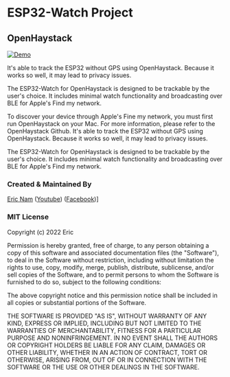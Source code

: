 # ESP32-Watch Project

## OpenHaystack

[![Demo](https://github.com/0015/ESP32-Watch-Projects/blob/main/ESP32-Watch-For-OpenHaystack/demo/watch-demo.gif)](https://youtu.be/8672iWVhBvM)

It's able to track the ESP32 without GPS using OpenHaystack. Because it works so well, it may lead to privacy issues.

The ESP32-Watch for OpenHaystack is designed to be trackable by the user's choice. It includes minimal watch functionality and broadcasting over BLE for Apple's Find my network.

To discover your device through Apple's Fine my network, you must first run OpenHaystack on your Mac. For more information, please refer to the OpenHaystack Github. It's able to track the ESP32 without GPS using OpenHaystack. Because it works so well, it may lead to privacy issues.

The ESP32-Watch for OpenHaystack is designed to be trackable by the user's choice. It includes minimal watch functionality and broadcasting over BLE for Apple's Find my network.

### Created & Maintained By

[Eric Nam](https://github.com/0015)
([Youtube](https://youtube.com/ThatProject))
([Facebook](https://www.facebook.com/groups/138965931539175))]


### MIT License

Copyright (c) 2022 Eric

Permission is hereby granted, free of charge, to any person obtaining a copy
of this software and associated documentation files (the "Software"), to deal
in the Software without restriction, including without limitation the rights
to use, copy, modify, merge, publish, distribute, sublicense, and/or sell
copies of the Software, and to permit persons to whom the Software is
furnished to do so, subject to the following conditions:

The above copyright notice and this permission notice shall be included in all
copies or substantial portions of the Software.

THE SOFTWARE IS PROVIDED "AS IS", WITHOUT WARRANTY OF ANY KIND, EXPRESS OR
IMPLIED, INCLUDING BUT NOT LIMITED TO THE WARRANTIES OF MERCHANTABILITY,
FITNESS FOR A PARTICULAR PURPOSE AND NONINFRINGEMENT. IN NO EVENT SHALL THE
AUTHORS OR COPYRIGHT HOLDERS BE LIABLE FOR ANY CLAIM, DAMAGES OR OTHER
LIABILITY, WHETHER IN AN ACTION OF CONTRACT, TORT OR OTHERWISE, ARISING FROM,
OUT OF OR IN CONNECTION WITH THE SOFTWARE OR THE USE OR OTHER DEALINGS IN THE
SOFTWARE.